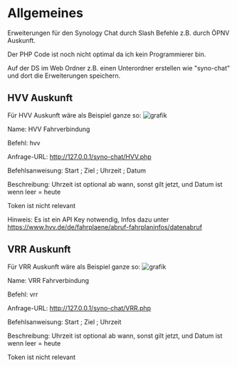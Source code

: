 # Allgemeines
Erweiterungen für den Synology Chat durch Slash Befehle z.B. durch ÖPNV Auskunft.

Der PHP Code ist noch nicht optimal da ich kein Programmierer bin.

Auf der DS im Web Ordner z.B. einen Unterordner erstellen wie "syno-chat" und dort die Erweiterungen speichern.

## HVV Auskunft
Für HVV Auskunft wäre als Beispiel ganze so:
![grafik](https://github.com/Danielbaerchen/Synology-Chat-Erweiterungen/assets/153910357/7e929970-961e-46f8-92ee-2ba0f919d3f2)

Name: HVV Fahrverbindung

Befehl: hvv

Anfrage-URL: http://127.0.0.1/syno-chat/HVV.php

Befehlsanweisung: Start ; Ziel ; Uhrzeit ; Datum

Beschreibung: Uhrzeit ist optional ab wann, sonst gilt jetzt, und Datum ist wenn leer = heute

Token ist nicht relevant

Hinweis: Es ist ein API Key notwendig, Infos dazu unter https://www.hvv.de/de/fahrplaene/abruf-fahrplaninfos/datenabruf

## VRR Auskunft
Für VRR Auskunft wäre als Beispiel ganze so:
![grafik](https://github.com/Danielbaerchen/Synology-Chat-Erweiterungen/assets/153910357/d1979204-225e-4c79-a86d-6f3fb0743f72)

Name: VRR Fahrverbindung

Befehl: vrr

Anfrage-URL: http://127.0.0.1/syno-chat/VRR.php

Befehlsanweisung: Start ; Ziel ; Uhrzeit

Beschreibung: Uhrzeit ist optional ab wann, sonst gilt jetzt, und Datum ist wenn leer = heute

Token ist nicht relevant
